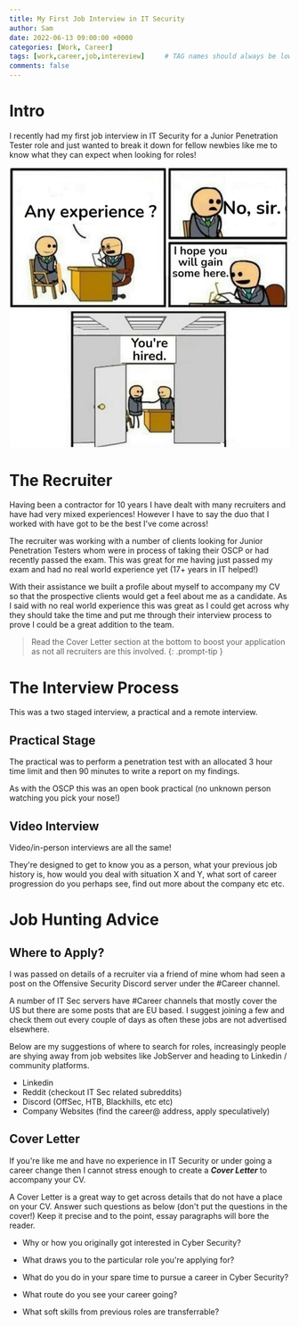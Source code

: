 ```yaml
---
title: My First Job Interview in IT Security
author: Sam
date: 2022-06-13 09:00:00 +0000
categories: [Work, Career]
tags: [work,career,job,intereview]     # TAG names should always be lowercase
comments: false
---
```


# Intro

I recently had my first job interview in IT Security for a Junior Penetration Tester role and just wanted to break it down for fellow newbies like me to know what they can expect when looking for roles!

![Desktop View](/assets/img/newjob.jpeg)


# The Recruiter

Having been a contractor for 10 years I have dealt with many recruiters and have had very mixed experiences! However I have to say the duo that I worked with have got to be the best I've come across!

The recruiter was working with a number of clients looking for Junior Penetration Testers whom were in process of taking their OSCP or had recently passed the exam. This was great for me having just passed my exam and had no real world experience yet (17+ years in IT helped!)

With their assistance we built a profile about myself to accompany my CV so that the prospective clients would get a feel about me as a candidate. As I said with no real world experience this was great as I could get across why they should take the time and put me through their interview process to prove I could be a great addition to the team.

> Read the Cover Letter section at the bottom to boost your application as not all recruiters are this involved.
{: .prompt-tip }



# The Interview Process

This was a two staged interview, a practical and a remote interview.

## Practical Stage

The practical was to perform a penetration test with an allocated 3 hour time limit and then 90 minutes to write a report on my findings.

As with the OSCP this was an open book practical (no unknown person watching you pick your nose!)



## Video Interview

Video/in-person interviews are all the same! 

They're designed to get to know you as a person, what your previous job history is, how would you deal with situation X and Y, what sort of career progression do you perhaps see, find out more about the company etc etc.

# Job Hunting Advice

## Where to Apply?

I was passed on details of a recruiter via a friend of mine whom had seen a post on the Offensive Security Discord server under the #Career channel.

A number of IT Sec servers have #Career channels that mostly cover the US but there are some posts that are EU based. I suggest joining a few and check them out every couple of days as often these jobs are not advertised elsewhere.

Below are my suggestions of where to search for roles, increasingly people are shying away from job websites like JobServer and heading to Linkedin / community platforms.

* Linkedin
* Reddit (checkout IT Sec related subreddits)
* Discord (OffSec, HTB, Blackhills, etc etc)
* Company Websites (find the career@ address, apply speculatively)

## Cover Letter

If you're like me and have no experience in IT Security or under going a career change then I cannot stress enough to create a ***Cover Letter*** to accompany your CV.

A Cover Letter is a great way to get across details that do not have a place on your CV. Answer such questions as below (don't put the questions in the cover!) Keep it precise and to the point, essay paragraphs will bore the reader.

* Why or how you originally got interested in Cyber Security?

* What draws you to the particular role you're applying for?

* What do you do in your spare time to pursue a career in Cyber Security?

* What route do you see your career going?

* What soft skills from previous roles are transferrable?
